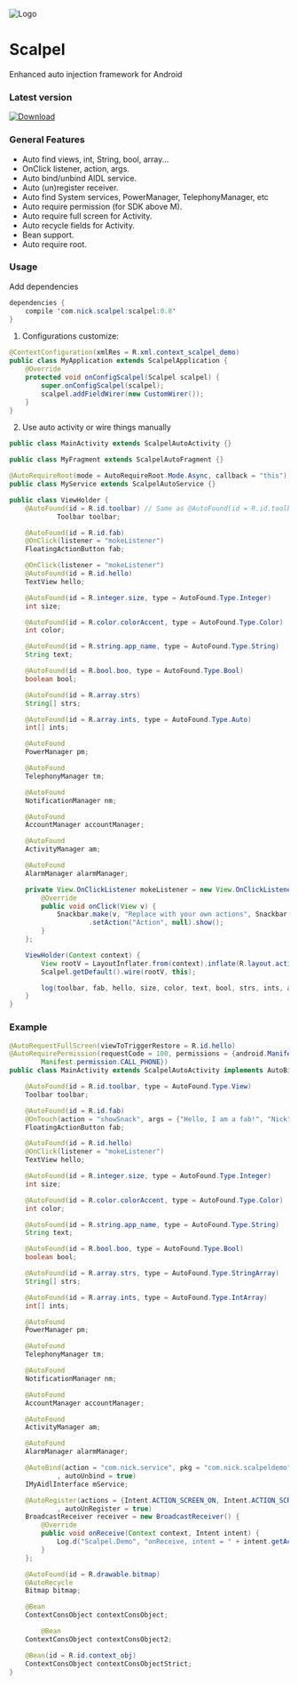 ![Logo](art/logo.jpg)

# Scalpel
Enhanced auto injection framework for Android

### Latest version
[ ![Download](https://api.bintray.com/packages/nickandroid/maven/scalpel/images/download.svg) ](https://bintray.com/nickandroid/maven/scalpel/_latestVersion)

### General Features
- Auto find views, int, String, bool, array...
- OnClick listener, action, args.
- Auto bind/unbind AIDL service.
- Auto (un)register receiver.
- Auto find System services, PowerManager, TelephonyManager, etc
- Auto require permission (for SDK above M).
- Auto require full screen for Activity.
- Auto recycle fields for Activity.
- Bean support.
- Auto require root.

### Usage

Add dependencies
``` java
dependencies {
    compile 'com.nick.scalpel:scalpel:0.8'
}
```

1. Configurations customize:
``` java
@ContextConfiguration(xmlRes = R.xml.context_scalpel_demo)
public class MyApplication extends ScalpelApplication {
    @Override
    protected void onConfigScalpel(Scalpel scalpel) {
        super.onConfigScalpel(scalpel);
        scalpel.addFieldWirer(new CustomWirer());
    }
}
```

2. Use auto activity or wire things manually
``` java
public class MainActivity extends ScalpelAutoActivity {}
```
``` java
public class MyFragment extends ScalpelAutoFragment {}
```
``` java
@AutoRequireRoot(mode = AutoRequireRoot.Mode.Async, callback = "this")
public class MyService extends ScalpelAutoService {}
```

``` java
public class ViewHolder {
    @AutoFound(id = R.id.toolbar) // Same as @AutoFound(id = R.id.toolbar, type = Type.Auto)
            Toolbar toolbar;

    @AutoFound(id = R.id.fab)
    @OnClick(listener = "mokeListener")
    FloatingActionButton fab;

    @OnClick(listener = "mokeListener")
    @AutoFound(id = R.id.hello)
    TextView hello;

    @AutoFound(id = R.integer.size, type = AutoFound.Type.Integer)
    int size;

    @AutoFound(id = R.color.colorAccent, type = AutoFound.Type.Color)
    int color;

    @AutoFound(id = R.string.app_name, type = AutoFound.Type.String)
    String text;

    @AutoFound(id = R.bool.boo, type = AutoFound.Type.Bool)
    boolean bool;

    @AutoFound(id = R.array.strs)
    String[] strs;

    @AutoFound(id = R.array.ints, type = AutoFound.Type.Auto)
    int[] ints;

    @AutoFound
    PowerManager pm;

    @AutoFound
    TelephonyManager tm;

    @AutoFound
    NotificationManager nm;

    @AutoFound
    AccountManager accountManager;

    @AutoFound
    ActivityManager am;

    @AutoFound
    AlarmManager alarmManager;

    private View.OnClickListener mokeListener = new View.OnClickListener() {
        @Override
        public void onClick(View v) {
            Snackbar.make(v, "Replace with your own actions", Snackbar.LENGTH_LONG)
                    .setAction("Action", null).show();
        }
    };

    ViewHolder(Context context) {
        View rootV = LayoutInflater.from(context).inflate(R.layout.activity_main, null);
        Scalpel.getDefault().wire(rootV, this);

        log(toolbar, fab, hello, size, color, text, bool, strs, ints, am, pm, tm, nm, accountManager, alarmManager);
    }
}
```

### Example
``` java
@AutoRequestFullScreen(viewToTriggerRestore = R.id.hello)
@AutoRequirePermission(requestCode = 100, permissions = {android.Manifest.permission.READ_EXTERNAL_STORAGE,
        Manifest.permission.CALL_PHONE})
public class MainActivity extends ScalpelAutoActivity implements AutoBind.Callback {

    @AutoFound(id = R.id.toolbar, type = AutoFound.Type.View)
    Toolbar toolbar;

    @AutoFound(id = R.id.fab)
    @OnTouch(action = "showSnack", args = {"Hello, I am a fab!", "Nick"})
    FloatingActionButton fab;

    @AutoFound(id = R.id.hello)
    @OnClick(listener = "mokeListener")
    TextView hello;

    @AutoFound(id = R.integer.size, type = AutoFound.Type.Integer)
    int size;

    @AutoFound(id = R.color.colorAccent, type = AutoFound.Type.Color)
    int color;

    @AutoFound(id = R.string.app_name, type = AutoFound.Type.String)
    String text;

    @AutoFound(id = R.bool.boo, type = AutoFound.Type.Bool)
    boolean bool;

    @AutoFound(id = R.array.strs, type = AutoFound.Type.StringArray)
    String[] strs;

    @AutoFound(id = R.array.ints, type = AutoFound.Type.IntArray)
    int[] ints;

    @AutoFound
    PowerManager pm;

    @AutoFound
    TelephonyManager tm;

    @AutoFound
    NotificationManager nm;

    @AutoFound
    AccountManager accountManager;

    @AutoFound
    ActivityManager am;

    @AutoFound
    AlarmManager alarmManager;

    @AutoBind(action = "com.nick.service", pkg = "com.nick.scalpeldemo", callback = "this"
            , autoUnbind = true)
    IMyAidlInterface mService;

    @AutoRegister(actions = {Intent.ACTION_SCREEN_ON, Intent.ACTION_SCREEN_OFF, "com.nick.service.bind"}
            , autoUnRegister = true)
    BroadcastReceiver receiver = new BroadcastReceiver() {
        @Override
        public void onReceive(Context context, Intent intent) {
            Log.d("Scalpel.Demo", "onReceive, intent = " + intent.getAction());
        }
    };

    @AutoFound(id = R.drawable.bitmap)
    @AutoRecycle
    Bitmap bitmap;

    @Bean
    ContextConsObject contextConsObject;

        @Bean
    ContextConsObject contextConsObject2;

    @Bean(id = R.id.context_obj)
    ContextConsObject contextConsObjectStrict;
}
```
